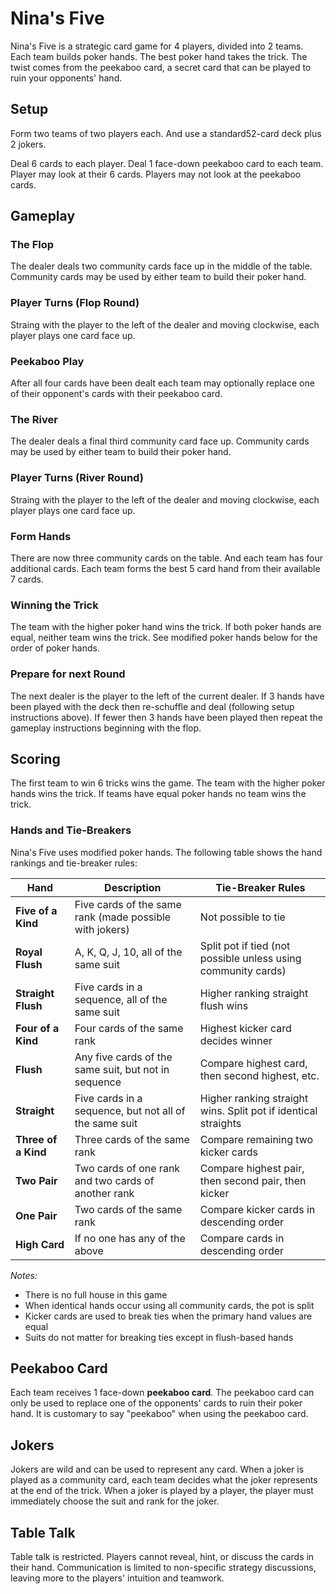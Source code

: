 # Nina's Five

Nina's Five is a strategic card game for 4 players, divided into 2 teams. Each team builds poker hands. The best poker hand takes the trick. The twist comes from the peekaboo card, a secret card that can be played to ruin your opponents' hand.

##  Setup 
Form two teams of two players each. And use a standard52-card deck plus 2 jokers.

Deal 6 cards to each player. Deal 1 face-down peekaboo card to each team. Player may look at their 6 cards. Players may not look at the peekaboo cards.

## Gameplay

### The Flop
The dealer deals two community cards face up in the middle of the table. Community cards may be used by either team to build their poker hand.

### Player Turns (Flop Round)
Straing with the player to the left of the dealer and moving clockwise, each player plays one card face up.

### Peekaboo Play
After all four cards have been dealt each team may optionally replace one of their opponent's cards with their peekaboo card.

### The River
The dealer deals a final third community card face up. Community cards may be used by either team to build their poker hand.

### Player Turns (River Round)
Straing with the player to the left of the dealer and moving clockwise, each player plays one card face up.

### Form Hands
There are now three community cards on the table. And each team has four additional cards. Each team forms the best 5 card hand from their available 7 cards.

### Winning the Trick
The team with the higher poker hand wins the trick. If both poker hands are equal, neither team wins the trick. See modified poker hands below for the order of poker hands.

### Prepare for next Round
The next dealer is the player to the left of the current dealer. If 3 hands have been played with the deck then re-schuffle and deal (following setup instructions above). If fewer then 3 hands have been played then repeat the gameplay instructions beginning with the flop.

## Scoring

The first team to win 6 tricks wins the game. The team with the higher poker hands wins the trick. If teams have equal poker hands no team wins the trick.

### Hands and Tie-Breakers
Nina's Five uses modified poker hands. The following table shows the hand rankings and tie-breaker rules:

| Hand | Description | Tie-Breaker Rules |
|------|-------------|-------------------|
| **Five of a Kind** | Five cards of the same rank (made possible with jokers) | Not possible to tie |
| **Royal Flush** | A, K, Q, J, 10, all of the same suit | Split pot if tied (not possible unless using community cards) |
| **Straight Flush** | Five cards in a sequence, all of the same suit | Higher ranking straight flush wins |
| **Four of a Kind** | Four cards of the same rank | Highest kicker card decides winner |
| **Flush** | Any five cards of the same suit, but not in sequence | Compare highest card, then second highest, etc. |
| **Straight** | Five cards in a sequence, but not all of the same suit | Higher ranking straight wins. Split pot if identical straights |
| **Three of a Kind** | Three cards of the same rank | Compare remaining two kicker cards |
| **Two Pair** | Two cards of one rank and two cards of another rank | Compare highest pair, then second pair, then kicker |
| **One Pair** | Two cards of the same rank | Compare kicker cards in descending order |
| **High Card** | If no one has any of the above | Compare cards in descending order |

*Notes:* 
- There is no full house in this game
- When identical hands occur using all community cards, the pot is split
- Kicker cards are used to break ties when the primary hand values are equal
- Suits do not matter for breaking ties except in flush-based hands

## Peekaboo Card
Each team receives 1 face-down **peekaboo card**. The peekaboo card can only be used to replace one of the opponents' cards to ruin their poker hand. It is customary to say "peekaboo" when using the peekaboo card.

## Jokers  
Jokers are wild and can be used to represent any card. When a joker is played as a community card, each team decides what the joker represents at the end of the trick. When a joker is played by a player, the player must immediately choose the suit and rank for the joker.


## Table Talk  
Table talk is restricted. Players cannot reveal, hint, or discuss the cards in their hand. Communication is limited to non-specific strategy discussions, leaving more to the players' intuition and teamwork.

